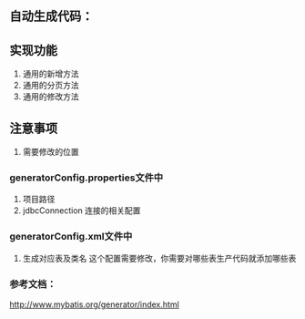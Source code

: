 ## 自动生成代码：
## 实现功能
1. 通用的新增方法
2. 通用的分页方法
3. 通用的修改方法
## 注意事项
1. 需要修改的位置 
### generatorConfig.properties文件中
1. 项目路径
2. jdbcConnection 连接的相关配置
### generatorConfig.xml文件中
1. 生成对应表及类名 这个配置需要修改，你需要对哪些表生产代码就添加哪些表
### 参考文档：
http://www.mybatis.org/generator/index.html
